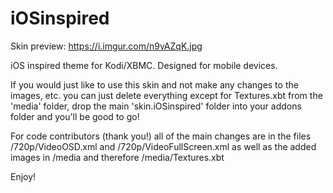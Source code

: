 iOSinspired
===========

Skin preview: https://i.imgur.com/n9vAZqK.jpg

iOS inspired theme for Kodi/XBMC. Designed for mobile devices.

If you would just like to use this skin and not make any changes to the images, etc. you can just delete everything except for Textures.xbt from the 'media' folder, drop the main 'skin.iOSinspired' folder into your addons folder and you'll be good to go!

For code contributors (thank you!) all of the main changes are in the files /720p/VideoOSD.xml and /720p/VideoFullScreen.xml as well as the added images in /media and therefore /media/Textures.xbt

Enjoy!
